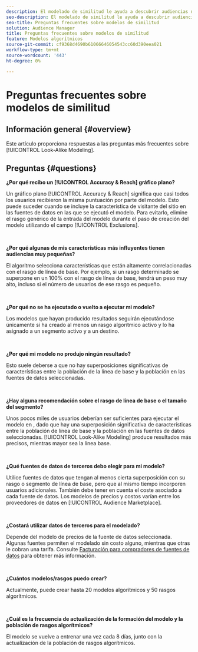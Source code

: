 ```yaml
---
description: El modelado de similitud le ayuda a descubrir audiencias nuevas y únicas mediante el análisis automatizado de datos. Este artículo proporciona respuestas a las preguntas más frecuentes.
seo-description: El modelado de similitud le ayuda a descubrir audiencias nuevas y únicas mediante el análisis automatizado de datos. Este artículo proporciona respuestas a las preguntas más frecuentes.
seo-title: Preguntas frecuentes sobre modelos de similitud
solution: Audience Manager
title: Preguntas frecuentes sobre modelos de similitud
feature: Modelos algorítmicos
source-git-commit: cf9368d4690b61066646054543cc60d390eea021
workflow-type: tm+mt
source-wordcount: '443'
ht-degree: 0%

---
```


# Preguntas frecuentes sobre modelos de similitud

## Información general {#overview}

Este artículo proporciona respuestas a las preguntas más frecuentes sobre [!UICONTROL Look-Alike Modeling].

## Preguntas {#questions}

**¿Por qué recibo un  [!UICONTROL Accuracy & Reach] gráfico plano?**

Un gráfico plano [!UICONTROL Accuracy & Reach] significa que casi todos los usuarios recibieron la misma puntuación por parte del modelo. Esto puede suceder cuando se incluye la característica de visitante del sitio en las fuentes de datos en las que se ejecutó el modelo. Para evitarlo, elimine el rasgo genérico de la entrada del modelo durante el paso de creación del modelo utilizando el campo [!UICONTROL Exclusions].

 

**¿Por qué algunas de mis características más influyentes tienen audiencias muy pequeñas?**

El algoritmo selecciona características que están altamente correlacionadas con el rasgo de línea de base. Por ejemplo, si un rasgo determinado se superpone en un 100% con el rasgo de línea de base, tendrá un peso muy alto, incluso si el número de usuarios de ese rasgo es pequeño.

 

**¿Por qué no se ha ejecutado o vuelto a ejecutar mi modelo?**

Los modelos que hayan producido resultados seguirán ejecutándose únicamente si ha creado al menos un rasgo algorítmico activo y lo ha asignado a un segmento activo y a un destino.

 

**¿Por qué mi modelo no produjo ningún resultado?**

Esto suele deberse a que no hay superposiciones significativas de características entre la población de la línea de base y la población en las fuentes de datos seleccionadas.

 

**¿Hay alguna recomendación sobre el rasgo de línea de base o el tamaño del segmento?**

Unos pocos miles de usuarios deberían ser suficientes para ejecutar el modelo en , dado que hay una superposición significativa de características entre la población de línea de base y la población en las fuentes de datos seleccionadas. [!UICONTROL Look-Alike Modeling] produce resultados más precisos, mientras mayor sea la línea base.

 

**¿Qué fuentes de datos de terceros debo elegir para mi modelo?**

Utilice fuentes de datos que tengan al menos cierta superposición con su rasgo o segmento de línea de base, pero que al mismo tiempo incorporen usuarios adicionales. También debe tener en cuenta el coste asociado a cada fuente de datos. Los modelos de precios y costos varían entre los proveedores de datos en [!UICONTROL Audience Marketplace].

 

**¿Costará utilizar datos de terceros para el modelado?**

Depende del modelo de precios de la fuente de datos seleccionada. Algunas fuentes permiten el modelado sin costo alguno, mientras que otras le cobran una tarifa. Consulte [Facturación para compradores de fuentes de datos](../features/audience-marketplace/marketplace-data-buyers/marketplace-buyer-billing.md) para obtener más información.

 

**¿Cuántos modelos/rasgos puedo crear?**

Actualmente, puede crear hasta 20 modelos algorítmicos y 50 rasgos algorítmicos.

 

**¿Cuál es la frecuencia de actualización de la formación del modelo y la población de rasgos algorítmicos?**

El modelo se vuelve a entrenar una vez cada 8 días, junto con la actualización de la población de rasgos algorítmicos.